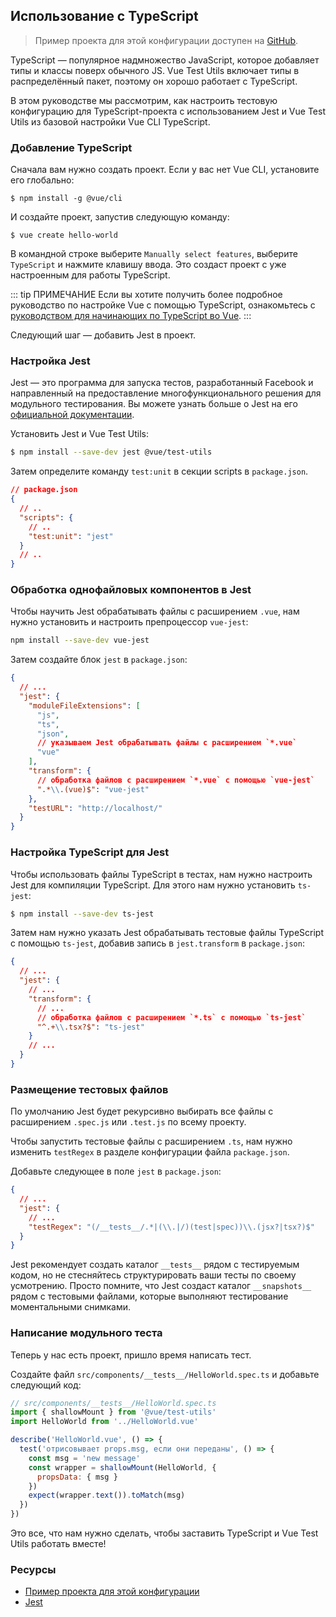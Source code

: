 ## Использование с TypeScript

> Пример проекта для этой конфигурации доступен на [GitHub](https://github.com/vuejs/vue-test-utils-typescript-example).

TypeScript — популярное надмножество JavaScript, которое добавляет типы и классы поверх обычного JS. Vue Test Utils включает типы в распределённый пакет, поэтому он хорошо работает с TypeScript.

В этом руководстве мы рассмотрим, как настроить тестовую конфигурацию для TypeScript-проекта с использованием Jest и Vue Test Utils из базовой настройки Vue CLI TypeScript.

### Добавление TypeScript

Сначала вам нужно создать проект. Если у вас нет Vue CLI, установите его глобально:

```shell
$ npm install -g @vue/cli
```

И создайте проект, запустив следующую команду:

```shell
$ vue create hello-world
```

В командной строке выберите `Manually select features`, выберите `TypeScript` и нажмите клавишу ввода. Это создаст проект с уже настроенным для работы TypeScript.

::: tip ПРИМЕЧАНИЕ
Если вы хотите получить более подробное руководство по настройке Vue с помощью TypeScript, ознакомьтесь с [руководством для начинающих по TypeScript во Vue](https://github.com/Microsoft/TypeScript-Vue-Starter).
:::

Следующий шаг — добавить Jest в проект.

### Настройка Jest

Jest — это программа для запуска тестов, разработанный Facebook и направленный на предоставление многофункционального решения для модульного тестирования. Вы можете узнать больше о Jest на его [официальной документации](https://jestjs.io/).

Установить Jest и Vue Test Utils:

```bash
$ npm install --save-dev jest @vue/test-utils
```

Затем определите команду `test:unit` в секции scripts в `package.json`.

```json
// package.json
{
  // ..
  "scripts": {
    // ..
    "test:unit": "jest"
  }
  // ..
}
```

### Обработка однофайловых компонентов в Jest

Чтобы научить Jest обрабатывать файлы с расширением `.vue`, нам нужно установить и настроить препроцессор `vue-jest`:

```bash
npm install --save-dev vue-jest
```

Затем создайте блок `jest` в `package.json`:

```json
{
  // ...
  "jest": {
    "moduleFileExtensions": [
      "js",
      "ts",
      "json",
      // указываем Jest обрабатывать файлы с расширением `*.vue`
      "vue"
    ],
    "transform": {
      // обработка файлов с расширением `*.vue` с помощью `vue-jest`
      ".*\\.(vue)$": "vue-jest"
    },
    "testURL": "http://localhost/"
  }
}
```

### Настройка TypeScript для Jest

Чтобы использовать файлы TypeScript в тестах, нам нужно настроить Jest для компиляции TypeScript. Для этого нам нужно установить `ts-jest`:

```bash
$ npm install --save-dev ts-jest
```

Затем нам нужно указать Jest обрабатывать тестовые файлы TypeScript с помощью `ts-jest`, добавив запись в `jest.transform` в `package.json`:

```json
{
  // ...
  "jest": {
    // ...
    "transform": {
      // ...
      // обработка файлов с расширением `*.ts` с помощью `ts-jest`
      "^.+\\.tsx?$": "ts-jest"
    }
    // ...
  }
}
```

### Размещение тестовых файлов

По умолчанию Jest будет рекурсивно выбирать все файлы с расширением `.spec.js` или `.test.js` по всему проекту.

Чтобы запустить тестовые файлы с расширением `.ts`, нам нужно изменить `testRegex` в разделе конфигурации файла `package.json`.

Добавьте следующее в поле `jest` в `package.json`:

```json
{
  // ...
  "jest": {
    // ...
    "testRegex": "(/__tests__/.*|(\\.|/)(test|spec))\\.(jsx?|tsx?)$"
  }
}
```

Jest рекомендует создать каталог `__tests__` рядом с тестируемым кодом, но не стесняйтесь структурировать ваши тесты по своему усмотрению. Просто помните, что Jest создаст каталог `__snapshots__` рядом с тестовыми файлами, которые выполняют тестирование моментальными снимками.

### Написание модульного теста

Теперь у нас есть проект, пришло время написать тест.

Создайте файл `src/components/__tests__/HelloWorld.spec.ts` и добавьте следующий код:

```js
// src/components/__tests__/HelloWorld.spec.ts
import { shallowMount } from '@vue/test-utils'
import HelloWorld from '../HelloWorld.vue'

describe('HelloWorld.vue', () => {
  test('отрисовывает props.msg, если они переданы', () => {
    const msg = 'new message'
    const wrapper = shallowMount(HelloWorld, {
      propsData: { msg }
    })
    expect(wrapper.text()).toMatch(msg)
  })
})
```

Это все, что нам нужно сделать, чтобы заставить TypeScript и Vue Test Utils работать вместе!

### Ресурсы

- [Пример проекта для этой конфигурации](https://github.com/vuejs/vue-test-utils-typescript-example)
- [Jest](https://jestjs.io/)
